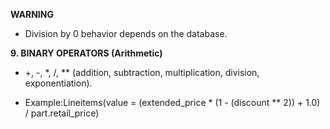 **WARNING**

- Division by 0 behavior depends on the database.

**9. BINARY OPERATORS (Arithmetic)** 

*   +, -, \*, /, \*\* (addition, subtraction, multiplication, division, exponentiation).
    
*   Example:Lineitems(value = (extended\_price \* (1 - (discount \*\* 2)) + 1.0) / part.retail\_price)